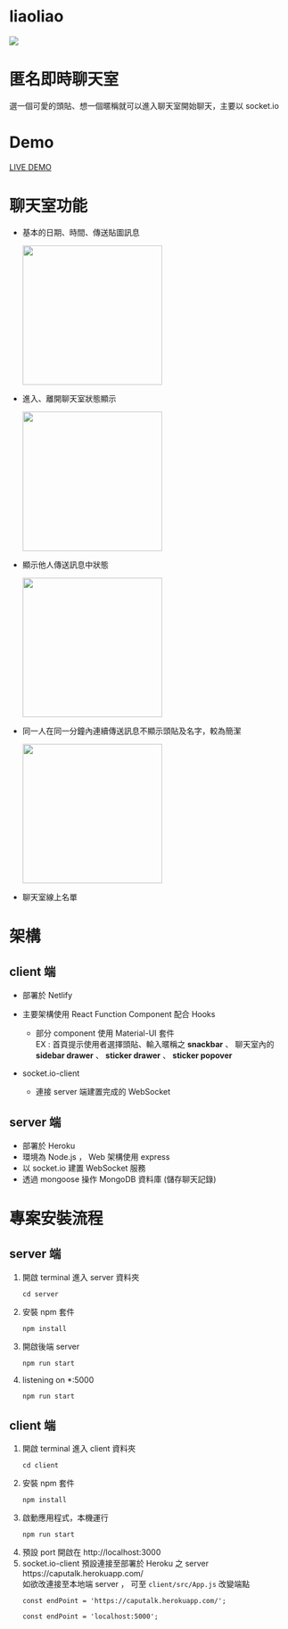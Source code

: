 # liaoliao
<img src="https://i.ibb.co/YjPfXJD/2020-07-12-9-08-18.png">


# 匿名即時聊天室
選一個可愛的頭貼、想一個暱稱就可以進入聊天室開始聊天，主要以 socket.io

# Demo
<a href="https://liaoliao.netlify.app/">LIVE DEMO</a>

# 聊天室功能
* 基本的日期、時間、傳送貼圖訊息 

  <img src="https://i.ibb.co/zft6v12/RPReplay-Final1594563401.gif" width=250>

* 進入、離開聊天室狀態顯示

  <img src="https://i.ibb.co/m4SMPrP/RPReplay-Final1594568340.gif" width=250>
  
* 顯示他人傳送訊息中狀態

  <img src="https://i.ibb.co/j3tyMBq/RPReplay-Final1594563310.gif" width=250/>

* 同一人在同一分鐘內連續傳送訊息不顯示頭貼及名字，較為簡潔

  <img src="https://i.ibb.co/grTVZpR/2020-07-13-12-15-54.png" width=250>
  
* 聊天室線上名單

# 架構
## client 端
* 部署於 Netlify
* 主要架構使用 React Function Component 配合 Hooks

  * 部分 component 使用 Material-UI 套件 
    <br>EX :  首頁提示使用者選擇頭貼、輸入暱稱之 **snackbar** 、 聊天室內的 **sidebar drawer** 、 **sticker drawer** 、 **sticker popover**
* socket.io-client 

  * 連接 server 端建置完成的 WebSocket
## server 端
* 部署於 Heroku
* 環境為 Node.js ， Web 架構使用 express
* 以 socket.io 建置 WebSocket 服務
* 透過 mongoose 操作 MongoDB 資料庫 (儲存聊天記錄)

# 專案安裝流程

## server 端
<ol>
  <li>
    開啟 terminal 進入 server 資料夾
    <pre><code>cd server</code></pre>
  </li>
  <li>
    安裝 npm 套件
    <pre><code>npm install</code></pre>
  </li>
  <li>
    開啟後端 server 
    <pre><code>npm run start</code></pre>
  </li>
  <li>
    listening on *:5000 
    <pre><code>npm run start</code></pre>
  </li>
</ol>

## client 端
<ol>
  <li>
    開啟 terminal 進入 client 資料夾
    <pre><code>cd client</code></pre>
  </li>
  <li>
    安裝 npm 套件
    <pre><code>npm install</code></pre>
  </li>
  <li>
    啟動應用程式，本機運行
    <pre><code>npm run start</code></pre>
  </li>
  <li>
    預設 port 開啟在 http://localhost:3000 
  </li>
  <li>
    socket.io-client 預設連接至部署於 Heroku 之 server https://caputalk.herokuapp.com/ <br>
    如欲改連接至本地端 server ， 可至 <code>client/src/App.js</code> 改變端點 
    <pre><code>const endPoint = 'https://caputalk.herokuapp.com/';</code></pre>
    <pre><code>const endPoint = 'localhost:5000';</code></pre>
  </li>
  
</ol>

